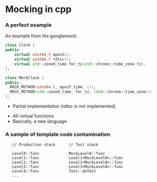 # Mocking in cpp

### A perfect example

An example from the googlemock:

```cpp
class Clock {
public:
    virtual uint64_t epoch();
    virtual uint64_t rdtsc();
    virtual std::zoned_time for_tz(std::chrono::time_zone tz); 
};

class MockClock {
public:
  MOCK_METHOD(uint64_t, epoch_time, ());
  MOCK_METHOD(std::zoned_time, for_tz, (std::chrono::time_zone));
};
```

+ Partial implementation (rdtsc is not implemented)

- All-virtual functions
- Basically, a new language


### A sample of template code contamination

```
   // Production stack      // Test stack

   Level0::func             MockLevel0::func
   Level1::func             Level1<MockLevel0>::func
   Level2::func             Level2<MockLevel0>::func
   Level3::func             Level3<MockLevel0>::func
   Level4::func             Test::doTest
   ...
```
